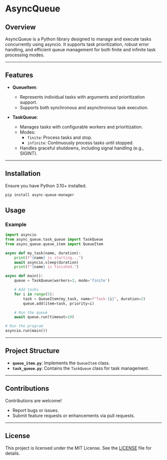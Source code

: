 # AsyncQueue

## Overview

AsyncQueue is a Python library designed to manage and execute tasks concurrently using asyncio. 
It supports task prioritization, robust error handling, and efficient queue management for both finite 
and infinite task processing modes.

---

## Features

- **QueueItem**:
  - Represents individual tasks with arguments and prioritization support.
  - Supports both synchronous and asynchronous task execution.

- **TaskQueue**:
  - Manages tasks with configurable workers and prioritization.
  - Modes:
    - `finite`: Process tasks and stop.
    - `infinite`: Continuously process tasks until stopped.
  - Handles graceful shutdowns, including signal handling (e.g., SIGINT).

---

## Installation

Ensure you have Python 3.10+ installed.

```bash
pip install async-queue-manager  
```

## Usage

### Example

```python
import asyncio
from async_queue.task_queue import TaskQueue
from async_queue.queue_item import QueueItem

async def my_task(name, duration):
    print(f"{name} is starting...")
    await asyncio.sleep(duration)
    print(f"{name} is finished.")

async def main():
    queue = TaskQueue(workers=3, mode='finite')

    # Add tasks
    for i in range(5):
        task = QueueItem(my_task, name=f"Task-{i}", duration=2)
        queue.add(item=task, priority=i)

    # Run the queue
    await queue.run(timeout=10)

# Run the program
asyncio.run(main())
```

---

## Project Structure

- **`queue_item.py`**: Implements the `QueueItem` class.
- **`task_queue.py`**: Contains the `TaskQueue` class for task management.

---

## Contributions

Contributions are welcome!

- Report bugs or issues.
- Submit feature requests or enhancements via pull requests.

---

## License

This project is licensed under the MIT License. See the [LICENSE](LICENSE) file for details.
```
